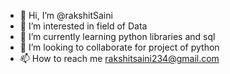 - 👋 Hi, I’m @rakshitSaini
- 👀 I’m interested in field of Data
- 🌱 I’m currently learning python libraries and sql
- 💞️ I’m looking to collaborate for project of python
- 📫 How to reach me rakshitsaini234@gmail.com

<!---
rakshitSaini/rakshitSaini is a ✨ special ✨ repository because its `README.md` (this file) appears on your GitHub profile.
You can click the Preview link to take a look at your changes.
--->
